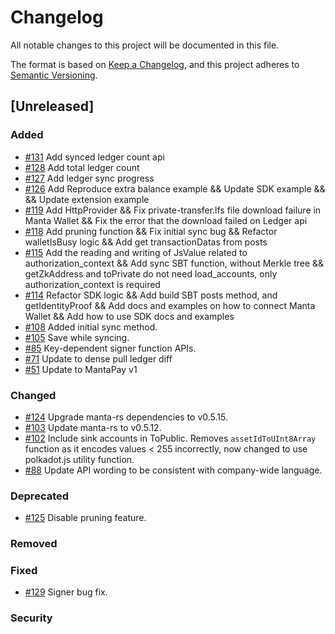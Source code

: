 # Changelog
All notable changes to this project will be documented in this file.

The format is based on [Keep a Changelog](https://keepachangelog.com/en/1.0.0/), and this project adheres to [Semantic Versioning](https://semver.org/spec/v2.0.0.html).

## [Unreleased]
### Added
- [\#131](https://github.com/Manta-Network/sdk/pull/131) Add synced ledger count api
- [\#128](https://github.com/Manta-Network/sdk/pull/128) Add total ledger count
- [\#127](https://github.com/Manta-Network/sdk/pull/127) Add ledger sync progress
- [\#126](https://github.com/Manta-Network/sdk/pull/126) Add Reproduce extra balance example && Update SDK example && && Update extension example
- [\#119](https://github.com/Manta-Network/sdk/pull/119) Add HttpProvider && Fix private-transfer.lfs file download failure in Manta Wallet && Fix the error that the download failed on Ledger api
- [\#118](https://github.com/Manta-Network/sdk/pull/118) Add pruning function && Fix initial sync bug && Refactor walletIsBusy logic && Add get transactionDatas from posts
- [\#115](https://github.com/Manta-Network/sdk/pull/115) Add the reading and writing of JsValue related to authorization_context && Add sync SBT function, without Merkle tree && getZkAddress and toPrivate do not need load_accounts, only authorization_context is required
- [\#114](https://github.com/Manta-Network/sdk/pull/114) Refactor SDK logic && Add build SBT posts method, and getIdentityProof && Add docs and examples on how to connect Manta Wallet && Add how to use SDK docs and examples
- [\#108](https://github.com/Manta-Network/sdk/pull/108) Added initial sync method.
- [\#105](https://github.com/Manta-Network/sdk/pull/105) Save while syncing.
- [\#85](https://github.com/Manta-Network/sdk/pull/85) Key-dependent signer function APIs.
- [\#71](https://github.com/Manta-Network/sdk/pull/71) Update to dense pull ledger diff
- [\#51](https://github.com/Manta-Network/sdk/pull/51) Update to MantaPay v1

### Changed
- [\#124](https://github.com/Manta-Network/sdk/pull/124) Upgrade manta-rs dependencies to v0.5.15.
- [\#103](https://github.com/Manta-Network/sdk/pull/103) Update manta-rs to v0.5.12.
- [\#102](https://github.com/Manta-Network/sdk/pull/102) Include sink accounts in ToPublic. Removes `assetIdToUInt8Array` function as it encodes values < 255 incorrectly, now changed to use polkadot.js utility function.
- [\#88](https://github.com/Manta-Network/sdk/pull/88) Update API wording to be consistent with company-wide language.

### Deprecated
- [\#125](https://github.com/Manta-Network/sdk/pull/125) Disable pruning feature.
### Removed

### Fixed
- [\#129](https://github.com/Manta-Network/sdk/pull/129) Signer bug fix.

### Security
